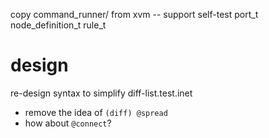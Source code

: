 copy command_runner/ from xvm -- support self-test
port_t
node_definition_t
rule_t

# design

re-design syntax to simplify diff-list.test.inet
- remove the idea of `(diff) @spread`
- how about `@connect`?
